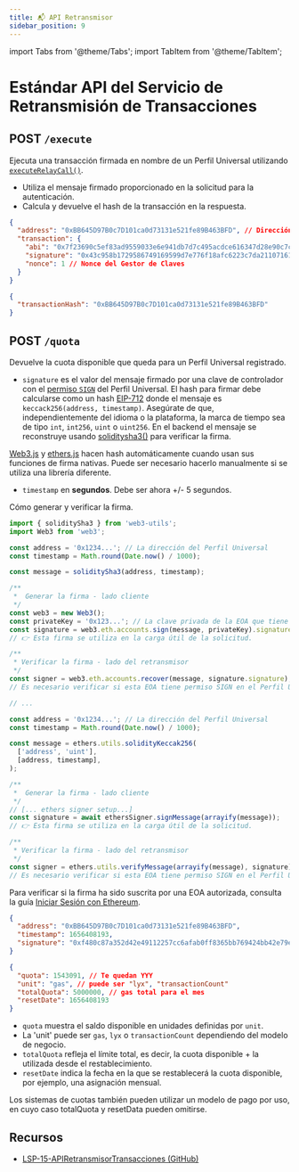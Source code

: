 ```yaml
---
title: 📬 API Retransmisor
sidebar_position: 9
---
```


import Tabs from '@theme/Tabs';
import TabItem from '@theme/TabItem';

# Estándar API del Servicio de Retransmisión de Transacciones

## POST `/execute`

Ejecuta una transacción firmada en nombre de un Perfil Universal utilizando [`executeRelayCall()`](./smart-contracts/lsp6-key-manager#executerelaycall).

- Utiliza el mensaje firmado proporcionado en la solicitud para la autenticación.
- Calcula y devuelve el hash de la transacción en la respuesta.

```json title="Cuerpo de la solicitud"
{
  "address": "0xBB645D97B0c7D101ca0d73131e521fe89B463BFD", // Dirección del Perfil Universal
  "transaction": {
    "abi": "0x7f23690c5ef83ad9559033e6e941db7d7c495acdce616347d28e90c7ce47cbfcfcad3bc5000000000000000000000000000000000000000000000000000000000000004000000000000000000000000000000000000000000000000000000000000000596f357c6aa5a21984a83b7eef4cb0720ac1fcf5a45e9d84c653d97b71bbe89b7a728c386a697066733a2f2f516d624b43744b4d7573376741524470617744687a32506a4e36616f64346b69794e436851726d3451437858454b00000000000000",
    "signature": "0x43c958b1729586749169599d7e776f18afc6223c7da21107161477d291d497973b4fc50a724b1b2ab98f3f8cf1d5cdbbbdf3512e4fbfbdc39732229a15beb14a1b",
    "nonce": 1 // Nonce del Gestor de Claves
  }
}
```

```json title="Respuesta"
{
  "transactionHash": "0xBB645D97B0c7D101ca0d73131e521fe89B463BFD"
}
```

## POST `/quota`

Devuelve la cuota disponible que queda para un Perfil Universal registrado.

- `signature` es el valor del mensaje firmado por una clave de controlador con el [permiso `SIGN`](./universal-profile/lsp6-key-manager#permissions) del Perfil Universal. El hash para firmar debe calcularse como un hash [EIP-712](https://eips.ethereum.org/EIPS/eip-712) donde el mensaje es `keccack256(address, timestamp)`. Asegúrate de que, independientemente del idioma o la plataforma, la marca de tiempo sea de tipo `int`, `int256`, `uint` o `uint256`. En el backend el mensaje se reconstruye usando [soliditysha3()](https://web3js.readthedocs.io/en/v1.7.4/web3-utils.html#soliditysha3) para verificar la firma.

[Web3.js](https://web3js.readthedocs.io/en/v1.8.0/web3-eth-accounts.html?#sign) y [ethers.js](https://docs.ethers.io/v5/api/signer/#Signer-signMessage) hacen hash automáticamente cuando usan sus funciones de firma nativas. Puede ser necesario hacerlo manualmente si se utiliza una librería diferente.
- `timestamp` en **segundos**. Debe ser ahora +/- 5 segundos.

<detalles>
  <summary>Cómo generar y verificar la firma.</summary>

<Tabs>
  <TabItem value="web3" label="Web3">

```js
import { soliditySha3 } from 'web3-utils';
import Web3 from 'web3';

const address = '0x1234...'; // La dirección del Perfil Universal
const timestamp = Math.round(Date.now() / 1000);

const message = soliditySha3(address, timestamp);

/**
 *  Generar la firma - lado cliente
 */
const web3 = new Web3();
const privateKey = '0x123...'; // La clave privada de la EOA que tiene permiso SIGN sobre el Perfil Universal definido en la dirección.
const signature = web3.eth.accounts.sign(message, privateKey).signature;
// 👉 Esta firma se utiliza en la carga útil de la solicitud.

/**
 * Verificar la firma - lado del retransmisor
 */
const signer = web3.eth.accounts.recover(message, signature.signature); // Signer será la EOA que ha firmado el mensaje.
// Es necesario verificar si esta EOA tiene permiso SIGN en el Perfil Universal definido en dirección.
```

  </TabItem>
  <TabItem value="ethers" label="Ethers">

```js
// ...

const address = '0x1234...'; // La dirección del Perfil Universal
const timestamp = Math.round(Date.now() / 1000);

const message = ethers.utils.solidityKeccak256(
  ['address', 'uint'],
  [address, timestamp],
);

/**
 *  Generar la firma - lado cliente
 */
// [... ethers signer setup...]
const signature = await ethersSigner.signMessage(arrayify(message));
// 👉 Esta firma se utiliza en la carga útil de la solicitud.

/**
 * Verificar la firma - lado del retransmisor
 */
const signer = ethers.utils.verifyMessage(arrayify(message), signature); // Signer será la EOA que ha firmado el mensaje.
// Es necesario verificar si esta EOA tiene permiso SIGN en el Perfil Universal definido en dirección.
```

</TabItem>
</Tabs>

Para verificar si la firma ha sido suscrita por una EOA autorizada, consulta la guía [Iniciar Sesión con Ethereum](../guides/browser-extension/sign-in-with-ethereum#4-verify-the-signature).

</details>

```json title="Cuerpo de la solicitud"
{
  "address": "0xBB645D97B0c7D101ca0d73131e521fe89B463BFD",
  "timestamp": 1656408193,
  "signature": "0xf480c87a352d42e49112257cc6afab0ff8365bb769424bb42e79e78cd11debf24fd5665b03407d8c2ce994cf5d718031a51a657d4308f146740e17e15b9747ef1b"
}
```

```json title="Respuesta"
{
  "quota": 1543091, // Te quedan YYY
  "unit": "gas", // puede ser "lyx", "transactionCount"
  "totalQuota": 5000000, // gas total para el mes
  "resetDate": 1656408193
}
```

- `quota` muestra el saldo disponible en unidades definidas por `unit`.
- La 'unit' puede ser `gas`, `lyx` o `transactionCount` dependiendo del modelo de negocio.
- `totalQuota` refleja el límite total, es decir, la cuota disponible + la utilizada desde el restablecimiento.
- `resetDate` indica la fecha en la que se restablecerá la cuota disponible, por ejemplo, una asignación mensual.

Los sistemas de cuotas también pueden utilizar un modelo de pago por uso, en cuyo caso totalQuota y resetData pueden omitirse.

## Recursos

- [LSP-15-APIRetransmisorTransacciones (GitHub)](https://github.com/lukso-network/LIPs/pull/133)
